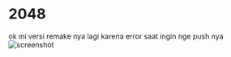 # 2048
ok ini versi remake nya lagi karena error saat ingin nge push nya
![screenshot](2048img.jpg)

